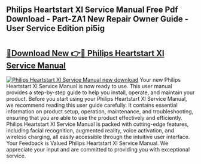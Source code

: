 ## Philips Heartstart Xl Service Manual Free Pdf Download - Part-ZA1 New Repair Owner Guide - User Service Edition pi5ig

# <h2><a href="http://cf26376.oget.top/?id=Philips+Heartstart+Xl+Service+Manual">🔗Download New 👉🔴 Philips Heartstart Xl Service Manual</a></h2>

[![Philips Heartstart Xl Service Manual new download](https://i.imgur.com/5g1atiW.png)](http://cf26376.oget.top/?id=Philips+Heartstart+Xl+Service+Manual)
Your new Philips Heartstart Xl Service Manual is now ready to use. This user manual provides a step-by-step guide to help you install, operate, and maintain your product. Before you start using your Philips Heartstart Xl Service Manual, we recommend reading this user guide carefully. It contains essential information on product setup, operation, maintenance, and troubleshooting, ensuring that you are able to use the product effectively and efficiently. Philips Heartstart Xl Service Manual is packed with cutting-edge features, including facial recognition, augmented reality, voice activation, and wireless charging, all easily accessible through the intuitive user interface. Your Feedback is Valued Philips Heartstart Xl Service Manual. We appreciate your input and are committed to providing you with exceptional service.
